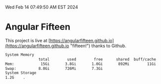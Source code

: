 Wed Feb 14 07:49:50 AM EST 2024

# Angular Fifteen


This project is live at [https://angularfifteen.github.io](https://angularfifteen.github.io "fifteen!") thanks to Github.

```bash
System Memory
               total        used        free      shared  buff/cache   available
Mem:            15Gi       3.8Gi       1.0Gi       892Mi        11Gi        11Gi
Swap:          8.0Gi       726Mi       7.3Gi
System Storage
1.2G	.
